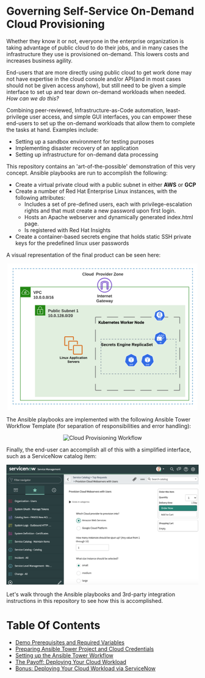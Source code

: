 # Governing Self-Service On-Demand Cloud Provisioning

Whether they know it or not, everyone in the enterprise organization is taking advantage of public cloud to do their jobs, and in many cases the infrastructure they use is provisioned on-demand. This lowers costs and increases business agility.

End-users that are more directly using public cloud to get work done may not have expertise in the cloud console and/or API(and in most cases should not be given access anyhow), but still need to be given a simple interface to set up and tear down on-demand workloads when needed. *How can we do this?*

Combining peer-reviewed, Infrastructure-as-Code automation, least-privilege user access, and simple GUI interfaces, you can empower these end-users to set up the on-demand workloads that allow them to complete the tasks at hand. Examples include:
- Setting up a sandbox environment for testing purposes
- Implementing disaster recovery of an application
- Setting up infrastructure for on-demand data processing

This repository contains an 'art-of-the-possible' demonstration of this very concept. Ansible playbooks are run to accomplish the following:
- Create a virtual private cloud with a public subnet in either **AWS** or **GCP**
- Create a number of Red Hat Enterprise Linux instances, with the following attributes:
  - Includes a set of pre-defined users, each with privilege-escalation rights and that must create a new password upon first login.
  - Hosts an Apache webserver and dynamically generated index.html page.
  - Is registered with Red Hat Insights
- Create a container-based secrets engine that holds static SSH private keys for the predefined linux user passwords

A visual representation of the final product can be seen here:

<p align="center">
<img src="images/cloud_infrastructure.png" alt="Cloud Infrastructure"
	title="Cloud Infrastructure" width="500" />
</p>

The Ansible playbooks are implemented with the following Ansible Tower Workflow Template (for separation of responsibilities and error handling):

<p align="center">
<img src="images/cloud_workflow.gif" alt="Cloud Provisioning Workflow"
	title="Cloud Provisioning Workflow" width="700" />
</p>

Finally, the end-user can accomplish all of this with a simplified interface, such as a ServiceNow catalog item:

<p align="center">
<img src="images/snow_cloud_catalog.png" alt="ServiceNow Catalog Item"
	title="ServiceNow Catalog Item" width="800" />
</p>

Let's walk through the Ansible playbooks and 3rd-party integration instructions in this repository to see how this is accomplished.

# Table Of Contents
- [Demo Prerequisites and Required Variables](readme/prereqs_and_vars.md)
- [Preparing Ansible Tower Project and Cloud Credentials](readme/tower_setup.md)
- [Setting up the Ansible Tower Workflow](readme/tower_workflow.md)
- [The Payoff: Deploying Your Cloud Workload](readme/workflow_kickoff.md)
- [Bonus: Deploying Your Cloud Workload via ServiceNow](readme/snow_integration.md)
